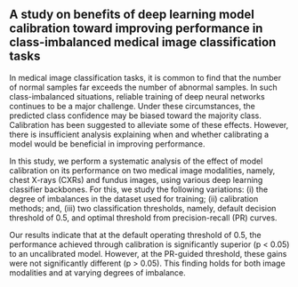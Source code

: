 ## A study on benefits of deep learning model calibration toward improving performance in class-imbalanced medical image classification tasks

In medical image classification tasks, it is common to find that the number of normal samples far exceeds the number of abnormal samples. In such class-imbalanced situations, reliable training of deep neural networks continues to be a major challenge. Under these circumstances, the predicted class confidence may be biased toward the majority class. Calibration has been suggested to alleviate some of these effects. However, there is insufficient analysis explaining when and whether calibrating a model would be beneficial in improving performance. 

In this study, we perform a systematic analysis of the effect of model calibration on its performance on two medical image modalities, namely, chest X-rays (CXRs) and fundus images, using various deep learning classifier backbones. For this, we study the following variations: (i) the degree of imbalances in the dataset used for training; (ii) calibration methods; and, (iii) two classification thresholds, namely,  default decision threshold of 0.5, and optimal threshold from precision-recall (PR) curves. 

Our results indicate that at the default operating threshold of 0.5, the performance achieved through calibration is significantly superior (p < 0.05) to an uncalibrated model. However, at the PR-guided threshold, these gains were not significantly different (p > 0.05). This finding holds for both image modalities and at varying degrees of imbalance. 
